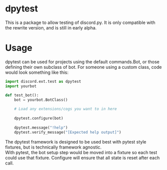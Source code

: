 # dpytest

This is a package to allow testing of discord.py.
It is only compatible with the rewrite version, and is still in early alpha.

# Usage

dpytest can be used for projects using the default commands.Bot, or those defining their own subclass of bot.
For someone using a custom class, code would look something like this:
```python
import discord.ext.test as dpytest
import yourbot

def test_bot():
    bot = yourbot.BotClass()
    
    # Load any extensions/cogs you want to in here
    
    dpytest.configure(bot)
    
    dpytest.message("!help")
    dpytest.verify_message("[Expected help output]")
```

The dpytest framework is designed to be used best with pytest style fixtures, but is technically framework agnostic.  
With pytest, the bot setup step would be moved into a fixture so each test could use that fixture. Configure will ensure
that all state is reset after each call.